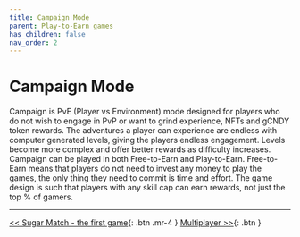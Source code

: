 ```yaml
---
title: Campaign Mode
parent: Play-to-Earn games
has_children: false
nav_order: 2
---
```


# Campaign Mode

Campaign is PvE (Player vs Environment) mode designed for players who do not wish to engage in PvP or want to grind experience, NFTs and gCNDY token rewards. The adventures a player can experience are endless with computer generated levels, giving the players endless engagement.  Levels become more complex and offer better rewards as difficulty increases. Campaign can be played in both Free-to-Earn and Play-to-Earn. Free-to-Earn means that players do not need to invest any money to play the games, the only thing they need to commit is time and effort. The game design is such that players with any skill cap can earn rewards, not just the top % of gamers.

---

<!-- [<< Rewards system](https://sugarverse.github.io/4_1_rewards.html){: .btn .mr-4 } -->
[<< Sugar Match - the first game](https://sugarverse.github.io/4_0_1_sugar_match_game.html){: .btn .mr-4 }
[Multiplayer >>](https://sugarverse.github.io/4_3_multiplayer.html){: .btn }
